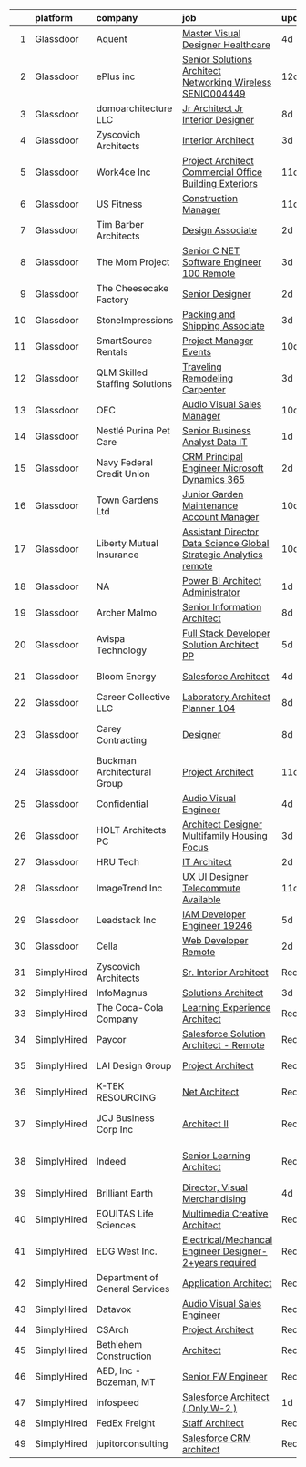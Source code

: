 

|    | platform    | company                          | job                                                                                                                                                                                                                                                                                                                                                                                                                                                                                                                                                                                                                                                                                                                                                                                                                                                                                                                                                                                                                                                                                                                      | update_time   | location                  |
|---:|:------------|:---------------------------------|:-------------------------------------------------------------------------------------------------------------------------------------------------------------------------------------------------------------------------------------------------------------------------------------------------------------------------------------------------------------------------------------------------------------------------------------------------------------------------------------------------------------------------------------------------------------------------------------------------------------------------------------------------------------------------------------------------------------------------------------------------------------------------------------------------------------------------------------------------------------------------------------------------------------------------------------------------------------------------------------------------------------------------------------------------------------------------------------------------------------------------|:--------------|:--------------------------|
|  1 | Glassdoor   | Aquent                           | [Master Visual Designer   Healthcare](https://www.glassdoor.com/partner/jobListing.htm?pos=130&ao=1110586&s=58&guid=000001829b237de69aef9a0c7df6adbb&src=GD_JOB_AD&t=SR&vt=w&cs=1_125d50a1&cb=1660460171167&jobListingId=1008063506130&cpc=334ABAF5D42DC775&jrtk=3-0-1gadi6vghitmc801-1gadi6vh0j4hh800-0e164c813b2b93d2--6NYlbfkN0DMrcEu7yrtATojKJA7cEzGQ3FdRGWLh0CZQInL4ECGI9gD0Wolx9R2EDT7B77c2cTt9ZLyfmJcdhtmseBr8Fc7DlCcCGTbK5I5cANysgoSPHcI_A0ys3ypv5EaDWEUoVz-9MNfPzcjkgDoUNVODy-DkL81yajKS1V6w3lvY8YbiBKpiZ5MFq3DEish62di7X5ikGjpLT1f5ONEzesexEn_ZPEXzn_Tm4sgLq2Oq7BL5Gtsqh90YhUx6p7BgWzEk1lD2k5ETwtaR-inz0c7ut7cZ0MWXdES-8kV4tQD6Ta2-wkgDa2Ld9TjurvA7KIcS0L6teUbQUI5z8KDyiLRxWKF6ii18tVTcP28C5238tc7omIEfwSBnMPtRWLnjcsOWsWokN6tHPalbTja6xK5opTkKH3uQpXeP7aDPMYgPL8OCyfDMBmIelPOZ0BPPHCJx8G_MMLL6-yCGymA6sYB6MCe)                                                                                                                                                                                                                                                                                                | 4d            | Remote                    |
|  2 | Glassdoor   | ePlus inc                        | [Senior Solutions Architect   Networking Wireless   SENIO004449](https://www.glassdoor.com/partner/jobListing.htm?pos=127&ao=1110586&s=58&guid=000001829b237de69aef9a0c7df6adbb&src=GD_JOB_AD&t=SR&vt=w&ea=1&cs=1_eefa23e5&cb=1660460171167&jobListingId=1008044321799&cpc=A65DF3A704A48F9B&jrtk=3-0-1gadi6vghitmc801-1gadi6vh0j4hh800-bb3e16b74d86a5f7--6NYlbfkN0B4q5ZfxtiYuHthRCrlNTaH3IgnRrb9iipLWN6eJD-7mZ_ik5fnnuNKhefJl6Hd363Du5_P8_B-SC6-LJzBIh4-66Vmoc4CXf5aUuT2vXWR5cnd7UlB2kqcJ_54jgz3mgSBxHiVCm8y5meD51erRnVafBUI9Dd1_aRWyeQ1_gL-nKyJwp0ATbLkbIz0nQhadRC4st_Ot1lUhMjaVByrWwjnqwoCALwNetznhybSCrsd5I5k1Hclp0JesXeCtRN7ueC--88lRwsfNW91MgY0j9C4Cg8kVj7Y7SpWWs05o6nJOO6qv6n42deOd4-CB2TobYhTUHIUJQYM_qmhB6PvnvwFg8A-REt6W1qpcaQKzEHkD2Cx-oQz-UjbvsF7TSv6-jqj007BJlCGqcCs5NXl00buH1aGrZSSndHtk0p_DqoHxY6VKqtPWnxxlierJKQjO7bd5Ru0TySyeCcTxO4buMAoTzq9yE8lJm9nG6GHkEI77r-Cmd64_Sx8m41v_wPnWbukGcDb-zqoEE3B7pZU20nbcPP_wPJaD2bSV6ufUts_cQU6q3CFTYkrB5caH2L7CxZHa-XbDIGVdA%3D%3D)                                                                                                                                    | 12d           | Remote                    |
|  3 | Glassdoor   | domoarchitecture LLC             | [Jr  Architect  Jr  Interior Designer](https://www.glassdoor.com/partner/jobListing.htm?pos=111&ao=1110586&s=58&guid=000001829b237de69aef9a0c7df6adbb&src=GD_JOB_AD&t=SR&vt=w&ea=1&cs=1_d62bf2ca&cb=1660460171164&jobListingId=1008056085118&cpc=0B561D89933DD0A0&jrtk=3-0-1gadi6vghitmc801-1gadi6vh0j4hh800-8f37cdaeba339960--6NYlbfkN0CB1tmP7rfbaHtYFmPjg1Xv8BJr6DUbyz0HQmM4H563ArpFMs2Wc68sH6Zuxg7sAnvrOksjZE1oRVbifWbAQUEyKWytrgC3P_PqXKzl95FbORps4EgWMRpqNobSv6x-Dcpxt3G801lgQBB8kE-9Edw0BhAOeeyBcGl4BtVQUkPaJya8zscYCMYRXeM1lGOhCLmJo-2-9v6VWMST0AzVmUm9Nqkh9NCTjbIEWpJMVgdRJBT8tAEZ1by8kjEG58xXN65ActTigRIoHAGLSkt494F1dVkrKjpfJhnMRz_6Jm2GNL2du5sjNEsFWq00Z4bazu1H-9Yx1ztKQnA5v9xYP2OZdcJKHrNk_7JbJk544yKFFazVTiqnPwx586gAnasGgmj1yVnOCUQqCB7-lnQP93aYKga45rkNjERCUcjH8vF29WiHNhv3ih0BsvxMcOb8WDKBE7TL4tid4RssPfB7yX2LSQ1BHihqOhI-vP0qc3o1Dk_NGABFjftpAD_wFZi4pcWaNTdQMa_Yyrj9IpiwFSOd)                                                                                                                                                                                                                          | 8d            | New York, NY              |
|  4 | Glassdoor   | Zyscovich Architects             | [Interior Architect](https://www.glassdoor.com/partner/jobListing.htm?pos=102&ao=1110586&s=58&guid=000001829b237de69aef9a0c7df6adbb&src=GD_JOB_AD&t=SR&vt=w&ea=1&cs=1_3332b052&cb=1660460171161&jobListingId=1008065072947&cpc=0F19AE60F44FE6AE&jrtk=3-0-1gadi6vghitmc801-1gadi6vh0j4hh800-eda0f63d8cc221e3--6NYlbfkN0A-cCLwqDCxWDl5XOvDXmRd_jo8w6VlaaYLlS1nNaGWYN5RQmLkZFME6XzkGwJ4pC0UxcPAra8I1D-oL1oacvROHSbQ46mJ5KMA7-rzysZhdcbBzYVtlaY9g5OEX-r9Tn41fcOqFodmT1I2Eik_KO3sXimgF3POpO2eXzz8jcIA5ksDuGaFcRegTmNmPfV9L4lRPGMx__UwUZ05PKzVZUMbgmcnOdL9usjgEW8OYGIme2JdyCBJ7nn84AMO9mT2kZoRtoS0vn_BxirdGjdlTv1uCXjop_Aw_G2B1mck_J8AHZw9PbLqK91BlP7FPB9JGJTmfZ2PgAZnNcxzuajhME6Wgh09qPWBsjSvwsrkZCARosv_nmDN1I829fdCmRrTE7i4-vl9qIJzdaRUUBp3m-UNf8ObcGdC4vsK1SyFujAfeTAJTJJEjygrxABCWzTTSe0OeChafkmqGyjE-yKca2e4UUGG2xBayAhhc07sJMsbj0S2m8fDI0LqSGb_t0RFUw555-edzdxKT9D3CLHplp5R)                                                                                                                                                                                                                                            | 3d            | Tampa, FL                 |
|  5 | Glassdoor   | Work4ce Inc                      | [Project Architect   Commercial Office   Building Exteriors](https://www.glassdoor.com/partner/jobListing.htm?pos=119&ao=1110586&s=58&guid=000001829b237de69aef9a0c7df6adbb&src=GD_JOB_AD&t=SR&vt=w&ea=1&cs=1_b76004dd&cb=1660460171165&jobListingId=1008047958781&cpc=8507CEB59E1C6AFB&jrtk=3-0-1gadi6vghitmc801-1gadi6vh0j4hh800-1b5fa690967b5ade--6NYlbfkN0A9PPlI9x3VLA7Ig9DMYQv8oZV6AhUmXfwocfR2_GxsGZVhPKRlecurGQV6vCE7cRm1y9XKvQzg_GTfz2YQujrNfplqqjHtsHPd55-nZ6MorvAKxkzkJaiGiuGRC1SuzxqEGW06GlbDmsj6mNw1KjVTSNI8hBwDM0cm5ePGkm6GItOEpN2Mj4mrNwfNZb6zftfHqfl_JxsuSFp0ha00QdbGpoQ9BIU2-AjXFzRli3VhkFsgfqoAsR9_YeuOmxl2Y5NDf8I33woBHexZvC_bzTsnCdsHsJVitwOSngUvwKSe18-wnLTJuCFGLr23BpfYuyvie5IXN2pEuYfwWe8vSu36Ke4kRKb3pYoIbICz_gNpWk7Ro96oKKsujiM77DUnbBGz1b2hblaRAf_G_4B2GIxX6-P0NZEG0RKYhLs9KO1LDj2bI61sMUXC3uyb0z0uD5XMODzNgh4FiVjePhsx-uJ3Fe1h6wKZjNiVgHSGg96QgbrcNGoVjbQcarU_3SPPhosjBrPUJKde648EaJYkNL8Sgfw5IY5bvdep7yNX39dyjCxENNRck5Ew)                                                                                                                                                                    | 11d           | Georgetown, KY            |
|  6 | Glassdoor   | US Fitness                       | [Construction Manager](https://www.glassdoor.com/partner/jobListing.htm?pos=108&ao=1110586&s=58&guid=000001829b237de69aef9a0c7df6adbb&src=GD_JOB_AD&t=SR&vt=w&cs=1_18383259&cb=1660460171163&jobListingId=1008047519741&cpc=BA4050D3C239FA65&jrtk=3-0-1gadi6vghitmc801-1gadi6vh0j4hh800-c360c1fd62c8471d--6NYlbfkN0Ayc0AdtMQS-3LqY-AGddNQiaHU0X5jhVtowXWtJ4Yc7ABqQKvN4Qlc2KfliMeyGa5Es8eiFPghCMbtJWoe3Urv9rd_phJHBQfxIjuL4Z5Lglv8amWL04CJUA_CysRWGXUbzEDzSFDjEwJCvPPJrhKXcHeh_8uk79GGLiUywrlFj3e1f76RgLAhtQJRNGqzulFGkE4x2AmD-scKvatAdwigRm5fhCnMlRLwLBrcUJdp8BbZIf7b9gLwA5rwie0rok5W6kvZ5QKuav5NPKpuM50zAACbeivQu3K4Ox0QIbV3J2rX1Qf4Spfe_EFctxnuwy4C2D2U1K3MRADAPT1e84N3J3BZxaXWA9EQ_pNSlurSzVtle2HlOejFFVtFTFs4EsnwCHnABGQ4lhlt6s5S-KMpcJMQf_LAXDWp2V5RP8ztgfLiT_OzvHBQLrNZIGmUQ0rhjB2Qj_mW11Sfkq5an_IbXE3ZTfG7JuU4NiqIS3pEMkxkTD_McSy5qaMi9EEjOy93tn3KaXiVzP7mq7QH32xvjatIPrC6ri7qWuKLQ-XWF3RGi5CBLa9UgZXhawDAKCioCiIxgEsnAdbw1h1bhAOyybz5qKz846AW6A7tJPbcb5cU43Cp20Cnmmv5KYZ1NljbrSCO00peRUWbIQmFB4IPvYYUyx7cOl1hqNGdvYGXQWAYGS4nnFRX0eWa35CIsSQ8amhZ0zMiUWZsB2i2avVCHooteq7i1s03ZYogbuKDZIqqgFybcT3jmaG3wMe3S2E%3D) | 11d           | McLean, VA                |
|  7 | Glassdoor   | Tim Barber Architects            | [Design Associate](https://www.glassdoor.com/partner/jobListing.htm?pos=115&ao=1110586&s=58&guid=000001829b237de69aef9a0c7df6adbb&src=GD_JOB_AD&t=SR&vt=w&ea=1&cs=1_08a4af6c&cb=1660460171165&jobListingId=1008067407494&cpc=21001CD36CB5FE0E&jrtk=3-0-1gadi6vghitmc801-1gadi6vh0j4hh800-f8bd31463f2ea918--6NYlbfkN0AavqT6D-KrFs7weYW80bmXZh14RGnem_zFPjvuR1A17iieoN8hpbuztd1PTNH3zfs7E6J19HmruK3iImlsHJkZmA2mfTlojSAMaN7avqNmvPlUtgvejSQU6rySOjsdctvfyFkE3rSQmowB0p7yf1Sty8gI3yCILmdzKFdJFolSJgrVp8VvyTc5hLXjpddv86E8SXNYCIS6d6n_5zTQO5qjdNV4LGDHCSM6C-6N6_wkb_ksave6jb7IBvAMCSfsc2qBfmN0u7FibkpVHmzojXf_DB2jXfe-wbpqxXg0E3MsSdyu2TzIkzb7gCKxFr5Ny2MgsRnsMvzVlOEjdY-c6Hium9D8bY-mIdHByAbqPu_YoakLjCQi2lXR0bsEycDth78Mvp-jTJJkesPgtENjPrW44dMPqwMb3jLjbiDBfQI3EbqnuwxPcjEEPgudAG0XW-OAg2BmeAtAJ7lMJn_jHgi7KW2Ijj1MJZNNlRfXX5_LL8IW4uW7J3wTStyfO7Y2gz4VA59SDi7ZxA%3D%3D)                                                                                                                                                                                                                                                  | 2d            | Los Angeles, CA           |
|  8 | Glassdoor   | The Mom Project                  | [Senior C   NET Software Engineer  100  Remote ](https://www.glassdoor.com/partner/jobListing.htm?pos=129&ao=1110586&s=58&guid=000001829b237de69aef9a0c7df6adbb&src=GD_JOB_AD&t=SR&vt=w&cs=1_36e8ca8d&cb=1660460171167&jobListingId=1008065548825&cpc=39A4E8CE329AB187&jrtk=3-0-1gadi6vghitmc801-1gadi6vh0j4hh800-1a91fb3bff00f303--6NYlbfkN0BDp_epf89aHDQhKpPegNJQ_ldQpEFZQsM9OcONMGxWx6pU56EKHF58QjVdAUvn2gUH0g3Y73SwIdQiXETEETh-rV5YLzVmPuibibLbfUU7d4WW09N0y68GNDnHZS-FZlPws88Ar_ZYrWlp977bRkMOOPzZF-xBvfEmxFB73eeH5va8vCJdK6az7nY27avTnOiVltCthhlwkgsN6egS3-47jExctozHaXtBHaOZRsuTAxOMPO9zvnwKlxfoXXMJ21wNT5BFXBydc67GP-eAiNF0m-SBcSlDz1zznUBKoxHJcumO8eJdkeQyJU8KVJdkADIVn3Z4OZgEi725xMcnN6wxWaQkm4otDgZBiJj3nX0G_0PVFYNgnf5Maiu_y8czOOSz3MYZM3p3CH0-eNqwjwDCwvto0C5svoPO_Fcvpg_hlGUX4TN7aAQJmhRnGjou2a5eKZs75QYMIZFKvQYhpRriUpUDIQMLqqU6MMBIjmJP4EuHG1nLokcqOKPmY0tsIrzoISNqeMbgax5XWMTH7soW9IRAYTGfQWaxaCOWcZKcKxtV_NYiejgUb_b105VQe7mtyCqXv8hwFA%3D%3D)                                                                                                                                                         | 3d            | Remote                    |
|  9 | Glassdoor   | The Cheesecake Factory           | [Senior Designer](https://www.glassdoor.com/partner/jobListing.htm?pos=113&ao=1110586&s=58&guid=000001829b237de69aef9a0c7df6adbb&src=GD_JOB_AD&t=SR&vt=w&cs=1_7240dd1c&cb=1660460171164&jobListingId=1008066644846&cpc=7914D502DECE078E&jrtk=3-0-1gadi6vghitmc801-1gadi6vh0j4hh800-999751b7d5bb8e60--6NYlbfkN0BU4MhENnnUsRgfoKok62krs8eZxcJQJIIGG9LlJBSkTQ3cwR7F49QZtsKqzr7SZB2D5D0xQn6yTxcnsS01oGQHjncLFWvakJz-GRTaS3-yd_iQoUZvnzoADC0IMJGm3sdcPOCl5qkfo6VqbE-b1BjBN70-VDwOiACXf8NrTXz6rpy5GEdGOc_v2QKq5qfggi7YJfYOvc-TDe3Bkj1ZAIZ82LnGZCDL7MCHKnxJiQox8mQmVQF0FxatMjScC0exym-C_sMcZr9RQUIkaia-g41y1VKlt_e8IT1NUFCujGrfjocCwOGIxDe6DxLwdn-qPUt8T5y4-BO9nS46ph5uNDMT5hVHYWVChMpPFELPq3dpY9yym-ziD7FhYlj4Si8An96usAg3moLrA9_gidOvuJ39RVwtJBtYlcpDdNdi7382kw4S9CQIz8nYEb2AJ_-B08WqN2KgdA46qMPfTp9e7Qud2BX1D9ZWPsH-mUe1asfQrAVc8AEb33ISgqWaZnnlTk90y4UEbBRb3_CH0fCBR_ZOFAVKHccq5rQTZ13GTK-Qf2x8L0bRzVXb1bgj7I1kzywpXvu3VtV_bOt_wz7ZxbX8ChUd_q_ykZ7n8cL5NewY-kR1S_ZKVqgyk9WDZdf1cpJzathQLYIDx9y0qsREkR-IPDZ8Vb0v7aY%3D)                                                                                                      | 2d            | Irvine, CA                |
| 10 | Glassdoor   | StoneImpressions                 | [Packing and Shipping Associate](https://www.glassdoor.com/partner/jobListing.htm?pos=118&ao=1110586&s=58&guid=000001829b237de69aef9a0c7df6adbb&src=GD_JOB_AD&t=SR&vt=w&ea=1&cs=1_f54d7c19&cb=1660460171165&jobListingId=1008065153960&cpc=5C70DC7FEE0D01B1&jrtk=3-0-1gadi6vghitmc801-1gadi6vh0j4hh800-be27860c4c3dae28--6NYlbfkN0BdDHiSlq2TKVYTvK036ioTcRDjelCKzvFOpLFiF--0iSZ_aPeCW5NV-_U6gsqcHVUbuHRt9v9pGsdd2e8LHHEIuJLfvjou70wCTZrAO0LIlyLKU925-x39YMUeoFTrmOU5bMbU-eucrm6KuPXd1Y86i3hkA1JV_SmllI5AE8t6Tgvx_SjvjYyIWNHNfkoeiDFy5ONpERSqgD91p6p6tHdezIyoKofoU7ZX0IuiLTVnO2bh6RJ4qWv_KXBtzPbosK_N_dkfC2km-BpkhXgL1Cin7cVEzDHGX1BSsWsigKXe36bvrKmHUOyhcl_R6xDk5609TQnb3kdHsn5bxt3y3oGmy3FzeyQCaSCLLGuv-guAHZq_1Vam1fLQ4zhI4rSgi8XAcKKZhLe26fraT8CjuvvBNufoB7IbMTv2h3w3In75ULmVSyo0NlaVtDRTYxTdP6ikK12zCeUELKkdoMNg3Ssaxubwdpgysy3cCtmWTclZg_1CyNwy6FgCRhBstImpjdzdt35mvlrLJC3UWFcP9bzr)                                                                                                                                                                                                                                | 3d            | San Diego, CA             |
| 11 | Glassdoor   | SmartSource Rentals              | [Project Manager Events](https://www.glassdoor.com/partner/jobListing.htm?pos=114&ao=1110586&s=58&guid=000001829b237de69aef9a0c7df6adbb&src=GD_JOB_AD&t=SR&vt=w&ea=1&cs=1_d70f996d&cb=1660460171164&jobListingId=1008050677271&cpc=7F406056C5176881&jrtk=3-0-1gadi6vghitmc801-1gadi6vh0j4hh800-1136076237ec84b3--6NYlbfkN0Dhj_dtpL_AtPIAkkhXywSfKFTdkUHpIZ73SVaHS6Q_TgqgQwIeQSSYP8mLMoRChiBCgfBD2edvmQXVCKO4BoDRHy8iGEguLorFbEEtcHEs5srmAYEYxKr3hZhIw4-Ft7jK9dTXqrC_ioPu2xEDAczzYSLS6V3ZTpaJ2gxp1CSU-9GGd_9oWCSi5AunoBhqxJs977AIbahoxRIetGKuI2HrP8s2aMHNt9slZedwdhejJc77pg8i1jg69tpgKaDJT-n_McPW0FfOFmhGacbL10hFEPOdGCfW5_SMK9JzSqTT-cKvw4oUQhZd2EU7gNQ13Qt3bUfUOwwKbV3aNAeZVXqn_cB6rQYaf8IECRLWk-pPs9CTmN9hBxJpmnEhLlvFt-I4Ev1n9E8AH97ILQO1aq6mM8YJlVNud-cpH3LoFH5RTI4E9UQgX8NpkagmJNw1bnkQfc_Pe1UQRttI3Vt7p9jHzJvpoCIhr3rP5gk6JOe3OQAQifiX1Z1p035Qo7O4gKk%3D)                                                                                                                                                                                                                                                          | 10d           | Englewood, NJ             |
| 12 | Glassdoor   | QLM   Skilled Staffing Solutions | [Traveling Remodeling Carpenter](https://www.glassdoor.com/partner/jobListing.htm?pos=128&ao=1110586&s=58&guid=000001829b237de69aef9a0c7df6adbb&src=GD_JOB_AD&t=SR&vt=w&ea=1&cs=1_c5df7b6f&cb=1660460171167&jobListingId=1008065031622&cpc=F4333377EDC1BC7E&jrtk=3-0-1gadi6vghitmc801-1gadi6vh0j4hh800-2123d00b296d1b45--6NYlbfkN0DKXaRfeGA8wdsD9O9dFwPagCIzD_QSZuBV7hg2kQ2Cn0S1nlYJPUEizikJYWf6Un93XPWoMEcNLMHDHihUhos3BSKe7KoTiNCG8kt6pEVZwRbv1mnOY5-QxqRlSVLfWpBp3fhtvNCXj2Zf8I906C2arscoamiMI1cIuB2bJGQaUekzY15tKRvLK9ubrBcRK6v81hQ6029facmMF_iztS4e50awOxjCXjMREloBKWGpbyz9ZBJKShIc8xQc7j4BBqIqD1W_CJgT3wzbMRH9-nRWYw1edbKrrl_f31J8tfOdnnky6QemBb2A-3KYDxLjAByabXE-JvJj-B0rkhrCVdPtJOh0MoEWETAFnbiuSI-C5lXhBcf2YL7_FL78e-L6m6b07uEJcrrbnJKQOkZ1SK91C-6AUohQqQz8ViKh11qGcbCqkqZDKQ0RZjpjTVOUd-CgBauYlEU7cWmg2uzQTcnhvc7o1F_YSX1fBDUYdj97bjsLyHpSHELnAZ2TOxAU4k3CcrRXqmTwGhJ6yL_TP9qkrT2by4YK5po%3D)                                                                                                                                                                                                                  | 3d            | Saint Louis, MO           |
| 13 | Glassdoor   | OEC                              | [Audio Visual Sales Manager](https://www.glassdoor.com/partner/jobListing.htm?pos=117&ao=1110586&s=58&guid=000001829b237de69aef9a0c7df6adbb&src=GD_JOB_AD&t=SR&vt=w&ea=1&cs=1_64426796&cb=1660460171165&jobListingId=1008050679919&cpc=5C70DC7FEE0D01B1&jrtk=3-0-1gadi6vghitmc801-1gadi6vh0j4hh800-5c56613f63f7164a--6NYlbfkN0BeG4CUiLvi-XpACvuf-H1ZiMQG9j_Jg6NbuiTffPeFkiTLxRz25zIv9hXC5mtzGhcSy-BDR71hJhonM1zTSH2zk8JsTlMRak7kMAlgcMY3TAbgb_mem7Fa0MoyAB9KwP1CiBYXT-SlFWBYTKSneCu7g5YvYwD5hlaClcEAZXVsL26olqK_ImZvrDYIN-roTeeq_q8xZ8Dlmn7Mlb8maqXVQNQKu2YzBuQGAYjwVuYERgmuK2f2cAV9y605knJzwx7AzyKFclaIS7TSPMla2bufl1V5y-CVemN2fW7G4wKRmayjAQhU4_2ij61D6t9kRMbCVxKjO0MCKcnmtKYXD6qLCZU4umnordgpZ0PMcPR_xkqJrMBWvW6gkB_GiIErlqP1E9rxqUVD1fkt-lc8phYcMpN543kCY13AXzCtyC6yPvULEql11VFPwkR2E1ofMvxD-n9pN3lnzK3v1VsWEwJ7TJoiTvt8m479UmUx82dNLIL59hK-NghmCT8gkBzychbyvAdMgCioRA%3D%3D)                                                                                                                                                                                                                                        | 10d           | Boise, ID                 |
| 14 | Glassdoor   | Nestlé Purina Pet Care           | [Senior Business Analyst  Data IT ](https://www.glassdoor.com/partner/jobListing.htm?pos=120&ao=1110586&s=58&guid=000001829b237de69aef9a0c7df6adbb&src=GD_JOB_AD&t=SR&vt=w&cs=1_52883706&cb=1660460171165&jobListingId=1008069041491&cpc=AF1E4A3695F490BE&jrtk=3-0-1gadi6vghitmc801-1gadi6vh0j4hh800-1b5c5f3e26e5e1a1--6NYlbfkN0AWk3AdykuYTl0sscDOxnH4Lx1X7zpTWCwWO8bm1Hah7O6Ig9EPq2KITEIeDaagbaJdHtaANWpmTuswVAachNrVO1QRa3o67hgOw-EfIoLphij88kWPgLI1IjuX6wrihV_7VmMdjIJ78AYVmBFm-orhs3z8mNuEgHoc3mg7Bn1CH4S-StBoqnzuRludVTn9CtaCWEiYgDvGDPAbXXAB4OwdTI34g_55wNyW-5KeMiaeonIIfihfm_pfSNR2MCPTgVbKPyZcZQQ-Abt2fbm1ZjUckOcDplDXk8ObRUAcs8klPLnNhIZ6AUc4j3y02mLxwlK7XDCgTTze_7NPLcZe9tnP43I5exeyRQPqDbiQLkSZAM2af4aoQUP7WScIdkW72KA9oBjbHL8OW_jsgXPvTP0okaLpxDrgb-FbBd8KMXbKFZfqriPrJhDfK2oW_ZSe3cc9Sn-7GUfTWNyXokxHm-Ss77YmCr49WaUyasgEVSb6smzDnzmDSIAZjbCyTxCkMoLB07RliSZLpAHzD51soKIICxC83cQTmB0ZAKlVpKhh0_f46EkDng3ToPFWp8pz9i6gTs8XsYrir8eHdJjw9qYo)                                                                                                                                                                  | 1d            | Saint Louis, MO           |
| 15 | Glassdoor   | Navy Federal Credit Union        | [CRM Principal Engineer  Microsoft Dynamics 365 ](https://www.glassdoor.com/partner/jobListing.htm?pos=109&ao=1110586&s=58&guid=000001829b237de69aef9a0c7df6adbb&src=GD_JOB_AD&t=SR&vt=w&cs=1_ddb3a15f&cb=1660460171163&jobListingId=1008066861769&cpc=BC9CB04B69E72EC2&jrtk=3-0-1gadi6vghitmc801-1gadi6vh0j4hh800-336f3355d1bb94d7--6NYlbfkN0C1zplEsFktHkQc7kOOwm4rInMAlFzAoLIRfcwaDPIGgoGZ9Vm2kzaVIA1mAzuxJ1pvzHeFffkoAFjYRWE3JiG31ao07_3bDzKs02vTW-UBBi_aZmZXqk87MjRKHZBTvr1tp832MD2ztqwMAHk5xR_hnC0TdK3WluykhTCvEjrpc3Bh0YiTiMYv4R3v78VTcWmVmDCkZo9D1MrbPtRdUgCU7InQazx_gGE_Ex3_VpOkGK7f9oS_mYoq6CQQhqSfhXHkL9R7dx86PWtijl6_kYuCGfSORYip-s_Ekl-nXBueB4XhAejOfrJj41IyiyT9yqC7r_VXDwXapfvSbUrnGz77gDmgrOkTOIi2Jy6G48NMwZMQE-mhxSSqcLpr9uNykDjIVg4fuvZPJOHFmTuTkjJCQnzfEOPIC_oLu65p_gU6VJpXl8lmAKLkcDBBldZh3QySmrAjoXHRCpW1-z_Bdcy0oRkRXwNVLWPW0b7fcOBOABlTS8lXNZI0CXNf0MQyVrqB5olSQEZS2JNzIidQQrmumE-DIWVbtW4KkWH2NQc6qg-FAo5lA1HRULAxE4k8jxG3Lww7BlSpBqbQFx2n8UtOInQIUlPAzL8%3D)                                                                                                                                      | 2d            | Vienna, VA                |
| 16 | Glassdoor   | Town   Gardens  Ltd              | [Junior Garden Maintenance Account Manager](https://www.glassdoor.com/partner/jobListing.htm?pos=107&ao=1110586&s=58&guid=000001829b237de69aef9a0c7df6adbb&src=GD_JOB_AD&t=SR&vt=w&ea=1&cs=1_9799bcd3&cb=1660460171163&jobListingId=1008049871664&cpc=B311DFDB4CA5C72D&jrtk=3-0-1gadi6vghitmc801-1gadi6vh0j4hh800-83962fb331b4c551--6NYlbfkN0DqW0-hTgkWGwYpK7eUj7Z7FoWYf8zugqSJvdz1tLOuZEU8COkOc5OFoPs_UPBuT6x_ShwrV85GiECCPYww6ItTJ525ZQAvMfpLi3LzTRhy81LSDwJZCVo_w0F-VN1ry-xBB-3dOosQIeaNSX4aIiwVCvCQqH2u_0Q1uoVVeHWu84zHdqzZHG1fBuEPsE3qsT7_vIToUSFe516vCO32ovIECnIJe8lLdB1_KiPk4p9M0H_d6Z7gRTx7dx_Rwbpo4fpnFA_0vuRUQbak29GDI3apPS-vRjuJ1WjJgPm7ViIJrHfiF1L6_0m0kdVYudv9EYmgSS4Q3jHBUlCsMfcpXj5vrTZLqg5bZRQZEgvjL6C0x3reCIFtQP0BwIpOyA15uAvZbi85L70VaCFuKfqmG75hT2r_6IBu-3gA_PjA-6GAaiI6h3ry1-Uu9-V_DvMtSh8qPtemVd2GgFtp8Jng94ttqh1GX22WXBvV7c_8shI98uNj7hxubNGBxmTkuaZDpKEN-WLqn3y5Fmrb5Nbh87G38v8gBk1Du3M%3D)                                                                                                                                                                                                       | 10d           | Long Island City, NY      |
| 17 | Glassdoor   | Liberty Mutual Insurance         | [Assistant Director  Data Science Global Strategic Analytics  remote ](https://www.glassdoor.com/partner/jobListing.htm?pos=124&ao=1110586&s=58&guid=000001829b237de69aef9a0c7df6adbb&src=GD_JOB_AD&t=SR&vt=w&cs=1_8b217ea9&cb=1660460171166&jobListingId=1008049670995&cpc=451933188B21919D&jrtk=3-0-1gadi6vghitmc801-1gadi6vh0j4hh800-cc5542663cccafa8--6NYlbfkN0D19kSVUiNzG2UWy1lRGehFMusHrHGUl8ru40ax50wmtyWCD3NTgamB267Ac8Y_GezwBkU6UBJ0fA9_AuhBMxqBVSYiq7C2vXpmFP-IG0WTu_WhANkCw-dgyibyufj4WbDWh3OaCLG5Ku7rMD4niJ4gHwvJLvAS-lRYGJzemH4iF6i8MREkfjLuqdmOYGEyx9dIFTEns7RDr4doxHP4phFgUn0MjatSPUjnKIGNJSsrFxq85IgK8kFjRMyWDarNI55ocyLHjJrPqo4fg04_bPiUhgmqNKtPSq6e3F5iTUC6qP_Lp_t5eQEGIQGdv_QuEViCxgrEb3YawWbiR6uA80XcAxy0h0njXSf4_NbNsan8wjw-F9fc5Ns7l7vL5rvRoi_glB23bNuz7bOL5dpNv_M9lbNEn0a-L9_GLlMaVDknXj1cSA5i0GNpOqBvTPfMocnhpelhCuAiM0T5TXUPM59lcViy9R1necFKT4h2jBxIElO0xdIaKas2RazOnNVRLVMeDI13fatm0OzN2bzH80EES_RkjBA3tQsoEFwl_CHhkqYA0RcM4nspisiVEz42FlOqB7yGnsj4j4aq3iFQ8y2ScK_o4zURwnvCX86hMg62Wst7NbeUo5fSiJVs-Fwp-LIymZ-kK740TLD-2TdXaTVvtCL8lkleB7quUeGzL_gX9oPZNeDi1KCT)                               | 10d           | Remote                    |
| 18 | Glassdoor   | NA                               | [Power BI Architect Administrator](https://www.glassdoor.com/partner/jobListing.htm?pos=125&ao=1110586&s=58&guid=000001829b237de69aef9a0c7df6adbb&src=GD_JOB_AD&t=SR&vt=w&ea=1&cs=1_1cecebfd&cb=1660460171166&jobListingId=1008069089979&cpc=654405A9B1E0A9F5&jrtk=3-0-1gadi6vghitmc801-1gadi6vh0j4hh800-23f1cd14e682bfad--6NYlbfkN0C0ypVDY4-8ByenE0etoQUbEbmqUK4CxMugKcitdDNcCV-e_S8PxCvOE8W52me5AlISrs2ojzLyL_StD4M3QQyFFP38fAVH6k6UB3--yGC9motAeAsZK7DuUftlnm3Ey8s-jTbcARPfdWFOmNRWPHAIr4CSoxpRLRKVNmr3JWPIcI0eYmafDYT7LffR5lD_4z8ezf_IdTtsZPsqvOf2lCttKEL7nvs-rEsfrvEFdjjhmwmI7hp_SFj63gcogFWHXdLotBAEO128-z10ZzhVDikSVVgXiMhA4n5lNu7Wr37U27LWj8ZBVts05qkApsdbJmjP1dILACQNFQj6iNHhWtT3sz087yF3uW-9vPcLLBnC3iQvu5w2-iexsUSlcelUOAshNTRm6Sf59WMtXpdlibOw0OfFdTRNT2VPnhv9a6MdsgdC-1wLfobJ3Z0GCiWcbGtaulQsYjCHcjbGwNsKQnbhPn5Q0n0sXOdNbda7vMI9L7hZIPr-AFi8V51l_3VC-L8%3D)                                                                                                                                                                                                                                                | 1d            | Remote                    |
| 19 | Glassdoor   | Archer Malmo                     | [Senior Information Architect](https://www.glassdoor.com/partner/jobListing.htm?pos=101&ao=1110586&s=58&guid=000001829b237de69aef9a0c7df6adbb&src=GD_JOB_AD&t=SR&vt=w&cs=1_b14b10c6&cb=1660460171160&jobListingId=1008056578032&cpc=73FC176BD03A9E56&jrtk=3-0-1gadi6vghitmc801-1gadi6vh0j4hh800-09b53e5d34377fd5--6NYlbfkN0AcTL7FrOtIKCs56E5n9sAViTswaht6kOIhv_0HgS6_dlq355fSgiCEgxOWg8578Ux_u2zT5bfHKTx2X7PO0iyceBZFvtrL8PQHKu0LvaQ-E3UK-q58n-tflOzJHa6LwxkBvXYgYSdYHy8kAn308aPaNClsYXTXIwsoZfKQqYpl4YQ6mj69bt3zJKQNBaebzmlftGiOntqWW6N929o0hsZZrZnQw7thoNmwlDtWu8pRxQEYeYolgy1_a2KMdXkKO7qU5qRFGQCFGsZSkPaXcViSW6Fe5kA9LTYTQVS_reJ_Az9J2UWf619wWgHR5NdPZHbfF8fcfM6tit3iB-yLwihr1Y0Rh4Yk4cJjdoUKSludpQNnts5ywE9WZrE2DTy52vVo24PY2h2ytl-Y0qvWyUR--h88hIoHbo_tZB0ZgsI32CpfLL552_goNuQ0R_-YAJvdSJu2b6hiubMzxbo1-N7_0nmQeJN63STh7OybOielWKRIvaZII-xd7NZiuCU3gzeEdsn62EcOhFmcAiAOyTZzbm4WGRlgol1hJgizCV-2Pw%3D%3D)                                                                                                                                                                                                           | 8d            | Oregon                    |
| 20 | Glassdoor   | Avispa Technology                | [Full Stack Developer   Solution Architect  PP](https://www.glassdoor.com/partner/jobListing.htm?pos=121&ao=1110586&s=58&guid=000001829b237de69aef9a0c7df6adbb&src=GD_JOB_AD&t=SR&vt=w&ea=1&cs=1_d83e2616&cb=1660460171166&jobListingId=1008061551530&cpc=F793441F64F6F721&jrtk=3-0-1gadi6vghitmc801-1gadi6vh0j4hh800-5b6ce12fd78a856f--6NYlbfkN0Dj2d0qKPEJP0fpBViK7V-TZwXvjpwqshPgAnSSx4qW-KrhPkyDM9HZpLSjbx7r2sjoIbks9fnjmijRIrM5mgNahtPRp51IzBzgwzS3OFOJFekOZdERKPqDotoEK_Sjx9HFAVljBYVREWeROyLP1zyvF14PpnQ2-QHUK0Jlh4NYqVJ9ZvV4NKqhXyM0HMuCetIgIILwRmQVLH6AeIXeuHxKlQs-xlooaGCEjymH0zOgEc0GUDeZ5pAwZQ1VktvbzfldKFoD0viVMzhl8KO6dGpgAuckerGZzkX8N4Knj9yFK1i41Kg1w2vjQcY-AkzuyBncCB3ZC1qPdEKZydlNohwXvEvpraxAK4qkXyR-B4qObv8kyMzhU6IQr9laPGcuvcwbMh7OjSF2n4vyJiNdlvhdVNcb7MyyK0d7u32Ki0GokDJRrZlqFhpD2XjRXnExUD1fFtVQeVrO6KtXf2MR3Iw-175ul59mY0k%3D)                                                                                                                                                                                                                                                                   | 5d            | South San Francisco, CA   |
| 21 | Glassdoor   | Bloom Energy                     | [Salesforce Architect](https://www.glassdoor.com/partner/jobListing.htm?pos=112&ao=1110586&s=58&guid=000001829b237de69aef9a0c7df6adbb&src=GD_JOB_AD&t=SR&vt=w&ea=1&cs=1_f54d7b29&cb=1660460171164&jobListingId=1008063085205&cpc=020BE1DDE5A95971&jrtk=3-0-1gadi6vghitmc801-1gadi6vh0j4hh800-4ab4b883b0f1fd6a--6NYlbfkN0D6RFxyjujrCiCmtKk94NIcZNq5pUiNeORumIjAgTrTJKSoaFWaqslp3CgsONHV7B7zS8IWnB2pn729P2FNd5ewIABmby_U4CD7A5pqW412cwExLnLQuU7gaCoz5foN0OHSfmm2Z-M2vv6Y1y2VEfL5ZKeHzYE5SDVUWUfs8WgTDiAUZFbLeIQdLg3Mm8XewG_-V4QhZEJv0IdRwtJ1dMc5T4pBMMeFJ_IbRvp4kWDYh_bkSSuEtKVqysNuNjB0YUP9AHb3e3-kODD72sZOl5KWht0LTsZnZfUBiV4XGH4w5da45xuq82NDy1H3fcKc8gODR7SEVkkr-zSrlkvxN9MLAYb11xdlbRPu7jpbYBRZ-Ld66T5nF5kjgSeYBoS-yD0b5zggwl4gLf9we9gKsCTpc_MWRZ1mHh2yjJir2t3X9X-hMicrcfqHEvSzbnb3rQ3yF5_nkVDX92AF-u4I3R_0fnD1cKNLyYRL_WJ4FEfbfC1VjFJikAGPq_RebsOFvH5wkEyWrviLHU4c91APWmal)                                                                                                                                                                                                                                          | 4d            | San Jose, CA              |
| 22 | Glassdoor   | Career Collective  LLC           | [Laboratory Architect Planner   104](https://www.glassdoor.com/partner/jobListing.htm?pos=104&ao=1110586&s=58&guid=000001829b237de69aef9a0c7df6adbb&src=GD_JOB_AD&t=SR&vt=w&ea=1&cs=1_c6c81968&cb=1660460171162&jobListingId=1008055753540&cpc=CAEE4D2043C55698&jrtk=3-0-1gadi6vghitmc801-1gadi6vh0j4hh800-d8b10d5562d5b82c--6NYlbfkN0AY4guaBc_odNxnJHTncvfwFu86WvDwtbc_K-gSZc1x5KUyCNRpwyTyIkrNiFCeTvhmfLPKu9pu1fPbRV6Cp9S14bzFSD8gESsXcu2QC0sWWAlDfCBEsbDKkxZtm-z766LTuovCrzYbHdR_DVFIdfDkET24N4YQ9hUrUeVwiapU6zw_1gNQelcB-E9FWqZZBWTo4Cnez55p71MyKXU1ekg83_vj98njW5O3PpgIZPr-fiBIuu0JOiC40QWgVJZicEvpcuEeo0ATxCWjwhe3qHJau1FRuxB3oG2lgSpG_-PGXnv7Hap5zNwodJp3tskxipPznrQBRri31zxLHVQRfVqb8HTE7-Bv5rpLgEvGgBhQbEaE3ElrY4C88JV-JGRA898jSBZBa3b6aTj11QCjXLcJvLxuD4Xkl7VAJK2LiZ9J57Hccep6DtksNCD7RQZ_4eHtUYOFP59-EI2yIGMb0jxCT7GSBfwJx1nTWOaYiA_R5jD9VkY2GPa5H_F5HKoT2hAUaoprW33UHVuLkczWC4kGD-koJA4mcrQ%3D)                                                                                                                                                                                                              | 8d            | Raleigh, NC               |
| 23 | Glassdoor   | Carey Contracting                | [Designer](https://www.glassdoor.com/partner/jobListing.htm?pos=105&ao=1110586&s=58&guid=000001829b237de69aef9a0c7df6adbb&src=GD_JOB_AD&t=SR&vt=w&ea=1&cs=1_d7931f7c&cb=1660460171163&jobListingId=1008055646504&cpc=18DBBABCDEFBBE90&jrtk=3-0-1gadi6vghitmc801-1gadi6vh0j4hh800-5f5cf0a3882c3128--6NYlbfkN0DiWcDNu-WlddWp9elZHUKxeZW7maYnoe6DwbZcQQHR5Xpgd4cYoBN_vPmAkhAzxBM8iRjw-kv6cMMplQkXLu2lu0JAF2P-19ZfUFci102Q7KPaC-OZgQZxKpjvOm-2ksyll9lovqkf-98-JtMr1-DWaNUF27PTLAN8iDhhD2FLjoSHVBeRMAS7DEEljPOLu8k-l2GpTvWIiUhILKR08SjZQXogv7o8Kt8BKZs-H89GcJVM7OVPyKRqdX1tN4EQhm7_ZoPO8NGl-Mt8JvB1HfR3nZqAdcdpV8s-rkoAURfenIzdERS4jXLyJ6UX2uWCabbld-PdLn37uh1KZcK8z3d0gE4YVXjDczWmByO_AAbJwAEqX6JNLC6OOiAYoJFgpaaKB6lml6NRrxgEfGWWRj1KaqmnHodQn-HQuDypcF5kKQgTFgO1kRBvcsw05Des4tQkRfqBLWFhLf07e5qDM6VmQyrEuFM1085lbMMlK1e_WWc1_NVf9hmRWU57ZAFYepI%3D)                                                                                                                                                                                                                                                                        | 8d            | Iron Mountain, MI         |
| 24 | Glassdoor   | Buckman Architectural Group      | [Project Architect](https://www.glassdoor.com/partner/jobListing.htm?pos=106&ao=1110586&s=58&guid=000001829b237de69aef9a0c7df6adbb&src=GD_JOB_AD&t=SR&vt=w&ea=1&cs=1_99b7bbe3&cb=1660460171163&jobListingId=1008047414214&cpc=EE88C8A3E1CFDFA5&jrtk=3-0-1gadi6vghitmc801-1gadi6vh0j4hh800-9a92b6095bc4880a--6NYlbfkN0AaC6OMNnGu1ri8CPn-RGRuQIfK4MRpPOI-RSUeogXt75h5kxyXjhhtmztlvwdjqcbJv7XAtRFoEW-1e8VQoGRel_UFjTbtbreTBh1M1uSvcBtIG2xSyyOnhGVbTnqyz73U2HFgbLI_LIBKvr6nntyikHsQFPYOWQFOfMvmRiNaUFcDtxq_S3cIhQ7ZklXP3nFiyPYQDy2kwkjtyMCQFSuufr7X70GJpVBVWTNDCFt5NDlB7CkpaDTk0QbndPgxvPJt4arjZdws2K9RV5XO_v5AQ2nNbXLuolv_i-pEb5dX56JAnUl-Nk5IJAuqUsqeXAaG4Gd3iDMDox2MnbyBRiBPZlXHyzC-zPv7XgeM_J7ORkiNH5qC2qCxhqfSzQ4XOEftMr3GfFXloNPqP2xYX6UjBSfdHkoS6qN31BYQUs6nSrYiD_nfSUX5u14G9ARB6RGaZH8fMozm-i4At6pML4vjbnS6eTsDqr3h5J33YLSJ4RiwEtMmK1kOwGjNV60yjcE%3D)                                                                                                                                                                                                                                                               | 11d           | Plainfield, NJ            |
| 25 | Glassdoor   | Confidential                     | [Audio Visual Engineer](https://www.glassdoor.com/partner/jobListing.htm?pos=110&ao=1110586&s=58&guid=000001829b237de69aef9a0c7df6adbb&src=GD_JOB_AD&t=SR&vt=w&ea=1&cs=1_d501fa84&cb=1660460171164&jobListingId=1008062904517&cpc=88C71AD61D38E582&jrtk=3-0-1gadi6vghitmc801-1gadi6vh0j4hh800-567ee4c891d83892--6NYlbfkN0CTwpytB5Ic6mepsrR0uM7Ax_C_brT6KwyC_6t4WJjhhEjd3-JudE3j_3VW-g3VyGsf3u9J_-qKVqAJ1BUVF6eOGcmk6PFZBYLLP2H8rzXXkmr-S8E3Mh0mhvQpPcEgsVMADoucsk0XILv5_axv6OeP1iL8_7eFpOj_jcwlIaDfVFHP0-DPt5uZ6G2BhTlSdpa_i8frb081mvVJ1LV3k74m2DACmZ1gDW-ppsNbLSF7seAnkAstgrh64GHYc2LQ4Dgnw65y2hCC9WdBgDzPfHv0qrye3kz3tiCNmNbp6MDt_ZW94qRFZH4154VtYPhJZHsPia4OstPm6q1Iztzk8oqya7BS_VDfIo-tM4rc4tJLChMKTCaFcOMpnOP4QAmjKXDsJj6hPAZcQN3eNb21fx99Ws5VWYB7hJJR8p0-4eVxkKM2kfI6KgQzGtwd-uiasP2e2E2XWee2fbrAshXYBwcWANTwg7unfrKub5wdTrNu1tNE482mHOoVoBpbRjx7W3iHJpzJjr_AdA%3D%3D)                                                                                                                                                                                                                                             | 4d            | Fort Worth, TX            |
| 26 | Glassdoor   | HOLT Architects  PC              | [Architect Designer  Multifamily Housing Focus ](https://www.glassdoor.com/partner/jobListing.htm?pos=103&ao=1110586&s=58&guid=000001829b237de69aef9a0c7df6adbb&src=GD_JOB_AD&t=SR&vt=w&ea=1&cs=1_1a730140&cb=1660460171161&jobListingId=1008065267907&cpc=0B3933409EA9587B&jrtk=3-0-1gadi6vghitmc801-1gadi6vh0j4hh800-fbe650dfb43031d1--6NYlbfkN0AgEceJvf5BYv6s7Pl1TnG24QA4lhBYUnUyYWizmnkLRNcVBhsxHKP4hGLtebmeoSWBsH7wHUvTEpL5rFkBjw2pP9U77EFKvizjGraPUMSaKd-XRE4-sQrIdEhuDnLc5V9q4HdN48wVDKwqB0BhFqO2YfxRIMAWklZU4zG2s40NSXd3_AcVNxMwo2bkM736PxE9x28t0IOURmImqIqIpG5UcHT2VbFT81RO2q-pGKrkR-MHmaKyo1K4GxX4Yg_L48WyFkw4bdiketIeNY-zBRdLBI1OvCPjBaHsD7bnvvK4p_1RakPHiXmIEGdniQNkFDIkG_1WpRvbditiYI-YstdzeoveIAL41FGqABjj_mQlA2ztE4cyEFQ2FXN6CDR7GCX4VWD0agnI0HgobQybqQjehISnu6KpflJfrZJwBykVpZ--gkmqXfJ4E6oe4zBDgwreu_SJ33rPyLmJrdtedVZoZeb6Vd7wS9bfiG1M4yu54lUGna_VZdrd4brO447JuqOUeM0TsyUDlMZL84vOc2_umjgWPj4T_S0Lp6H_-0RMFg%3D%3D)                                                                                                                                                                                    | 3d            | Syracuse, NY              |
| 27 | Glassdoor   | HRU Tech                         | [IT Architect](https://www.glassdoor.com/partner/jobListing.htm?pos=123&ao=1110586&s=58&guid=000001829b237de69aef9a0c7df6adbb&src=GD_JOB_AD&t=SR&vt=w&ea=1&cs=1_379d6262&cb=1660460171166&jobListingId=1008067133045&cpc=451933188B21919D&jrtk=3-0-1gadi6vghitmc801-1gadi6vh0j4hh800-24f3072b8f7bf438--6NYlbfkN0AJtgjjiuVXxFvvj_5n2MdGVIOerKP3hw4eeVvVwUUGPgcEDQA260vjy20zxAOTN_WeAgfqy_s8xqMOmDHmvPykoARCyj7dnaRIlU3pftbXRDbMc3Pobz6vz1n5xzVn6T0HfR5HE9EfLF5LrTkqpfB7CzvosMMJvM_JGN-QUoYm8fc2G_ppdX4fodC7GDu438ORxEyRJgTUIdKL3RDi_5QQI4LE47qEC6dScnBQcj4WHCDtKUfFjvnPqAJn6yzD7Q8lDo07IIliHGHz27eevMBhPXmFyIJtZZdi6-5lGUbp6XPkgUpRzmyBUrYnZ8y_0Q-EkcqMgIkQgm5BwgV04EaSkio2AFj9H-eD85wBOYIEn7MQ4dBrYjvcUBUu-TmGZthInggcBZgSW3bdcO-djNjJ_Cs2ylsSvNuHCNyEtkFxiPrhh5BkZFVIljXmA_uXQuzoffxc4Lw4Bu-LnvAOpNDGpWYs1nAfNv4LWnyEH_D8OLH9VBUBMI0w)                                                                                                                                                                                                                                                                                  | 2d            | Remote                    |
| 28 | Glassdoor   | ImageTrend Inc                   | [UX UI Designer   Telecommute Available](https://www.glassdoor.com/partner/jobListing.htm?pos=116&ao=1110586&s=58&guid=000001829b237de69aef9a0c7df6adbb&src=GD_JOB_AD&t=SR&vt=w&cs=1_e3f4edb2&cb=1660460171164&jobListingId=1008048373553&cpc=D2A6DBF304636DC4&jrtk=3-0-1gadi6vghitmc801-1gadi6vh0j4hh800-c94349a35513245f--6NYlbfkN0DrwfU7w0F46R08ZIN8pn1s9hSRnqvJPcbWVx8YEyFsPHLaXtJqEtjTqwlAQ-H4t7MSv0M2iLarh8ZzZaQF3KycC-EX0dQyCJQpgYefs-bvc5nxDSpHI-TK2_mK7jV5m1VUN6jNqdprj6VColdWbV8kpq8w1yeA4bg0v789A-jofS1J7IBYCVC8W6XC7FHHgv9CT7yQrtr8Si0ad0T-QPGAlLX79goOfQIvIJu5hCBjS4zmq6hclBW5wJNQcFNDmqXweLva7gDvcKCo8oNT3TMYUer3lYFj7hk70gpuskHb10JYmeCg6jL-Asv7paFZga4EMdBz1a1Vf6ZRNa2Y_1FlhrC_EX4MJfupZyfmIT29mRRS3kjO97QJq4YG4RfajW3ko5X70wIzmGlk4J5Rz1T3Gwy5ZBfcIwESLScYrDf81jsmn2Y3bZ6N3rXM6ufvtLc7q4SSI6FQixYt--5fEmnNHP37vVA9OqTFceUro5InnBcUTF8Snmppe60YYnA9QzTaPHpOCRcSxm8ElK7KsE1p8oa-70Mgtdx29ieMl5tDkOc5s-6YNwLTbZkQ7A0hodE6_-a7H8TBM39CZ-OWSl6c)                                                                                                                                                             | 11d           | United States             |
| 29 | Glassdoor   | Leadstack Inc                    | [IAM Developer Engineer   19246](https://www.glassdoor.com/partner/jobListing.htm?pos=126&ao=1110586&s=58&guid=000001829b237de69aef9a0c7df6adbb&src=GD_JOB_AD&t=SR&vt=w&ea=1&cs=1_1239af68&cb=1660460171167&jobListingId=1008060831536&cpc=3BA4CE39D5B5DEF5&jrtk=3-0-1gadi6vghitmc801-1gadi6vh0j4hh800-f959c2b936c56ab8--6NYlbfkN0AN1DXOJ3XjvJpsorCLbwBX67_Zmbno95PICvIB5GJH13XHFuyYrum6AmNcT9_RMPNgqC4lFI5-Fr7E4CdPTMeOVM6DjF11H6TYpGJDypiUjDJW3cZKBH9pB04QQDJJ6CVsu22Z66l95OlMbMTa66BTm_oPp7WDNx3W_UZLuMoDN5ipE8lueKLsT6PSBKWUlL2aaZk9nLcIxfejg9inrEL0C9KtH2Ps6IiI1ddCjwb5gnjk_DBDpPdJLovJMjmTwmQDfweD0KSV2LXgvKvJaOJekg328c16kStY3Zv4Cz7tZRQnOc0MSitl--BcHjK1kh2A85AQGrfk0vRcDZqLQEdgWYpaHjnpWqW9ry6mLaxJiVjMqXZouCRoQzPePsa8n1svN1k6QKpEiC5X9IDP2KlIt58c2gpGjXzFB_DuDcPvxq3jPpvO5Pl1FDFRnHkrChsZWjh-GgLNYRWXatwznMtEjbLdfit1df-sNOhudJqARrdj-1Jz-f6INII2wgJKuFdf5QRgP4KU-A%3D%3D)                                                                                                                                                                                                                                    | 5d            | Remote                    |
| 30 | Glassdoor   | Cella                            | [Web Developer  Remote ](https://www.glassdoor.com/partner/jobListing.htm?pos=122&ao=1110586&s=58&guid=000001829b237de69aef9a0c7df6adbb&src=GD_JOB_AD&t=SR&vt=w&cs=1_46e80d70&cb=1660460171165&jobListingId=1008067890800&cpc=F41FEAB56D215062&jrtk=3-0-1gadi6vghitmc801-1gadi6vh0j4hh800-7ce76f7afd88284f--6NYlbfkN0ABL5jwqrJX8j4-zsE1pdctockIOMh3bUiDojLxDHSgft-IBPHc-ugKxXUaFJpc9ded4_acFM1yDMSkA_9ujqOsk6VwGvd1KSuBaiU8On4DkMThEP42UrTG2QfdhLbdKuvZALTC7qZlXVs77FRaGfc3eD0eT7yRkGYyUs2-ZCV2fX4MdR1J7VZ6sdfia7zVSuK-TLX27Q4xYq2WtEiHONDZ3iI0yawHGZjUdFQ7Zwk7LnhIDam73lO9ENq-hchdj5nfPniC9Clyk4FGfVKbkW81OS0ClHJpLKF6PmG24cEs0SvzWTLm3nzfYw5SFb6jg-BYFCRn79C9AISjWHmBP3ZB9oBqbs48buNaSQdoe_sFzd2wY7eUKDPzpB0R1O8hmVSv9NVcEx-7VMlr_7bEq_Qf3UgRr8BLFA8pDbbXzcYQ61jCRff18xu1JBCUdsPavRiPlMZAuzwJvyge1dqkpDe-CEgCLOQuUJtxau-pXOOz0_FUYb5_WXyX7pkzU1EhYouYHiJZa4i3efWqOb41EdTrOSEmtcYp_Wyh4zBqPd-A5YLu8UA-qZXZrrdKAP_bvMG1TXgv3ojmFp3hqyC7AeT0J6XwXWiKfweKM81y9AAwW8jrEKBUIiNAvP9oCHDmelNldPdhTPbcgwruxqmuET8bzJQkxbQKuiRGllDWGNpTrJkT_tAmK6k8sWXDgO_gHSODslrcV8_VuJUxwr5iFWtwijAL04YcdjambBrPKwjX5mDiIxH-tYD0)             | 2d            | Whitehouse Station, NJ    |
| 31 | SimplyHired | Zyscovich Architects             | [Sr. Interior Architect](https://www.simplyhired.com/job/T7oet47aCOFHKQsEghPBtusux2cJdi0zmkul-G67QosaeOLXQtvx5Q?q=visual+architect)                                                                                                                                                                                                                                                                                                                                                                                                                                                                                                                                                                                                                                                                                                                                                                                                                                                                                                                                                                                      | Recently      | Miami, FL                 |
| 32 | SimplyHired | InfoMagnus                       | [Solutions Architect](https://www.simplyhired.com/job/aaI2XdlTDRF_Ptmrry6R0be2k3Fxx18KpMUPzCYJTBdxcOKV1w6PFQ?q=visual+architect)                                                                                                                                                                                                                                                                                                                                                                                                                                                                                                                                                                                                                                                                                                                                                                                                                                                                                                                                                                                         | 3d            | Remote                    |
| 33 | SimplyHired | The Coca-Cola Company            | [Learning Experience Architect](https://www.simplyhired.com/job/wvj5QIHHhBmbizrwwSUO3oYG2LfbZ-OlQXzDZVLujBKuEJR3pa9yCg?q=visual+architect)                                                                                                                                                                                                                                                                                                                                                                                                                                                                                                                                                                                                                                                                                                                                                                                                                                                                                                                                                                               | Recently      | Atlanta, GA               |
| 34 | SimplyHired | Paycor                           | [Salesforce Solution Architect - Remote](https://www.simplyhired.com/job/C9nZtSjPGnNhdpuFzTDY9Dh0-1hWYxUoBXn4yUVGEs1NUvQqSsEy0g?q=visual+architect)                                                                                                                                                                                                                                                                                                                                                                                                                                                                                                                                                                                                                                                                                                                                                                                                                                                                                                                                                                      | Recently      | Cincinnati, OH            |
| 35 | SimplyHired | LAI Design Group                 | [Project Architect](https://www.simplyhired.com/job/CIuNOuiYTmwB25uEe9KZL9ZdFnTTRYm8z7_gvXIO1ty24owrmnVjbA?q=visual+architect)                                                                                                                                                                                                                                                                                                                                                                                                                                                                                                                                                                                                                                                                                                                                                                                                                                                                                                                                                                                           | Recently      | Englewood, CO             |
| 36 | SimplyHired | K-TEK RESOURCING                 | [Net Architect](https://www.simplyhired.com/job/1uPQilAX3V-479ff1scEi3qUbgvzFtHzO4sMIn54SywYJQnMJ_kr7w?q=visual+architect)                                                                                                                                                                                                                                                                                                                                                                                                                                                                                                                                                                                                                                                                                                                                                                                                                                                                                                                                                                                               | Recently      | Remote                    |
| 37 | SimplyHired | JCJ Business Corp Inc            | [Architect II](https://www.simplyhired.com/job/--M_i0ZKvLPi08Zqs2brmObtZwhXo2S8dqcaVIpGUuO61Bch_nL5fQ?q=visual+architect)                                                                                                                                                                                                                                                                                                                                                                                                                                                                                                                                                                                                                                                                                                                                                                                                                                                                                                                                                                                                | Recently      | New York, NY +3 locations |
| 38 | SimplyHired | Indeed                           | [Senior Learning Architect](https://www.simplyhired.com/job/admr-5BQZt60gboSnKQ5MpmFN6WG_uKVO1E9xtXoyzsNvQ6t2B3Odw?q=visual+architect)                                                                                                                                                                                                                                                                                                                                                                                                                                                                                                                                                                                                                                                                                                                                                                                                                                                                                                                                                                                   | Recently      | United States +1 location |
| 39 | SimplyHired | Brilliant Earth                  | [Director, Visual Merchandising](https://www.simplyhired.com/job/qZKATVKE7IINjojd--7BDyXlR9ULgXNMFa7Nkw-N7uSj01zqPijnhw?q=visual+architect)                                                                                                                                                                                                                                                                                                                                                                                                                                                                                                                                                                                                                                                                                                                                                                                                                                                                                                                                                                              | 4d            | Remote                    |
| 40 | SimplyHired | EQUITAS Life Sciences            | [Multimedia Creative Architect](https://www.simplyhired.com/job/ichTX3k1Ejo7tX1GyCNQsvRJKJYEbv4IqWgcjyZm74n5FB1102LY-Q?q=visual+architect)                                                                                                                                                                                                                                                                                                                                                                                                                                                                                                                                                                                                                                                                                                                                                                                                                                                                                                                                                                               | Recently      | Essex, VT                 |
| 41 | SimplyHired | EDG West Inc.                    | [Electrical/Mechancal Engineer Designer-2+years required](https://www.simplyhired.com/job/Xq6QszJQBsQQyFkS3Q0mHUnJ827UMYwa9jaEaagmIPab5dIhQEejPA?q=visual+architect)                                                                                                                                                                                                                                                                                                                                                                                                                                                                                                                                                                                                                                                                                                                                                                                                                                                                                                                                                     | Recently      | Tucson, AZ                |
| 42 | SimplyHired | Department of General Services   | [Application Architect](https://www.simplyhired.com/job/k-K-eWm6BSFgPDqnXd0qbrTv8dPL-oItwMtKqVqa8bvayL-uQIO5LA?q=visual+architect)                                                                                                                                                                                                                                                                                                                                                                                                                                                                                                                                                                                                                                                                                                                                                                                                                                                                                                                                                                                       | Recently      | Remote                    |
| 43 | SimplyHired | Datavox                          | [Audio Visual Sales Engineer](https://www.simplyhired.com/job/cVEd-_qo6mmYlTFlou5wkgk2fjPxw0ZPy4nrfphR8WyZnUEIsrCDrQ?q=visual+architect)                                                                                                                                                                                                                                                                                                                                                                                                                                                                                                                                                                                                                                                                                                                                                                                                                                                                                                                                                                                 | Recently      | Houston, TX               |
| 44 | SimplyHired | CSArch                           | [Project Architect](https://www.simplyhired.com/job/Ou-TLOV-15DuCsqz-Qqf_MZAUppF-3v_rNk9Yeb3ODfmhnzlC_Mkrw?q=visual+architect)                                                                                                                                                                                                                                                                                                                                                                                                                                                                                                                                                                                                                                                                                                                                                                                                                                                                                                                                                                                           | Recently      | Albany, NY                |
| 45 | SimplyHired | Bethlehem Construction           | [Architect](https://www.simplyhired.com/job/Fy-keka937tYhr1jH6W9QUr19yuoAaVcionNyLmZ3smLzFYQX_IY_A?q=visual+architect)                                                                                                                                                                                                                                                                                                                                                                                                                                                                                                                                                                                                                                                                                                                                                                                                                                                                                                                                                                                                   | Recently      | Cashmere, WA              |
| 46 | SimplyHired | AED, Inc - Bozeman, MT           | [Senior FW Engineer](https://www.simplyhired.com/job/zINmUZXgScoXXgS_gyiF3t60esMGL8VWIM8nJ8Kv2CvxPHXAK-fHew?q=visual+architect)                                                                                                                                                                                                                                                                                                                                                                                                                                                                                                                                                                                                                                                                                                                                                                                                                                                                                                                                                                                          | Recently      | Bozeman, MT               |
| 47 | SimplyHired | infospeed                        | [Salesforce Architect ( Only W-2 )](https://www.simplyhired.com/job/cbZI7ayASQorezaU9JFziT0muYDnDC_wdT1QeAq9-6Ab-CIkwQxUxQ?q=visual+architect)                                                                                                                                                                                                                                                                                                                                                                                                                                                                                                                                                                                                                                                                                                                                                                                                                                                                                                                                                                           | 1d            | Remote                    |
| 48 | SimplyHired | FedEx Freight                    | [Staff Architect](https://www.simplyhired.com/job/DLstRUGU17d7NjEcMFnn2Z4wz9aK4LdwJujX5Dua38RbM-f4-aYQwA?q=visual+architect)                                                                                                                                                                                                                                                                                                                                                                                                                                                                                                                                                                                                                                                                                                                                                                                                                                                                                                                                                                                             | Recently      | Harrison, AR              |
| 49 | SimplyHired | jupitorconsulting                | [Salesforce CRM architect](https://www.simplyhired.com/job/DH-6Uflz_XzsNP2EBdJkDFnA29Ff3CRdXPNe6mBjmZ9VUP8gBCppOg?q=visual+architect)                                                                                                                                                                                                                                                                                                                                                                                                                                                                                                                                                                                                                                                                                                                                                                                                                                                                                                                                                                                    | Recently      | Charlotte, NC             |